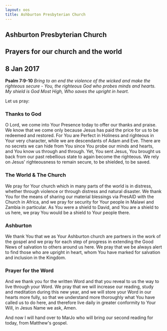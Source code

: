 ```yaml
---
layout: oos
title: Ashburton Presbyterian Church
---
```

## Ashburton Presbyterian Church

## Prayers for our church and the world

## 8 Jan 2017 

__Psalm 7:9-10__ _Bring to an end the violence of the wicked and make the righteous secure - You, the righteous God who probes minds and hearts. My shield is God Most High, Who saves the upright in heart._

Let us pray:

### Thanks to God
O Lord, we come into Your Presence today to offer our thanks and praise. We know that we come only because Jesus has paid the price for us to be redeemed and restored. For You are Perfect in Holiness and righteous in Your very character, while we are descendants of Adam and Eve. There are no secrets we can hide from You since You probe our minds and hearts, and You know us through and through. Yet, You sent Jesus, You brought us back from our past rebellious state to again become the righteous. We rely on Jesus' righteousness to remain secure, to be shielded, to be saved.


### The World & The Church
We pray for Your church which in many parts of the world is in distress, whether through violence or through distress and natural disaster. We thank You for the means of sharing our material blessings via PresAID with the Church in Africa, and we pray for security for Your people in Malawi and Zambia in particular. As You were a shield to David, and You are a shield to us here, we pray You would be a shield to Your people there. 

### Ashburton
We thank You that we as Your Ashburton church are partners in the work of the gospel and we pray for each step of progress in extending the Good News of salvation to others around us here. We pray that we be always alert to find those who are upright in heart, whom You have marked for salvation and inclusion in the Kingdom.

### Prayer for the Word
And we thank you for the written Word and that you reveal to us the way to live through your Word. We pray that we will increase our reading, study and meditation during this new year, and we will store your Word in our hearts more fully, so that we understand more thoroughly what You have called us to do here, and therefore live daily in greater conformity to Your Will, in Jesus Name we ask, Amen.

And now I will hand over to MarJo who will bring our second reading for today, from Matthew's gospel.
